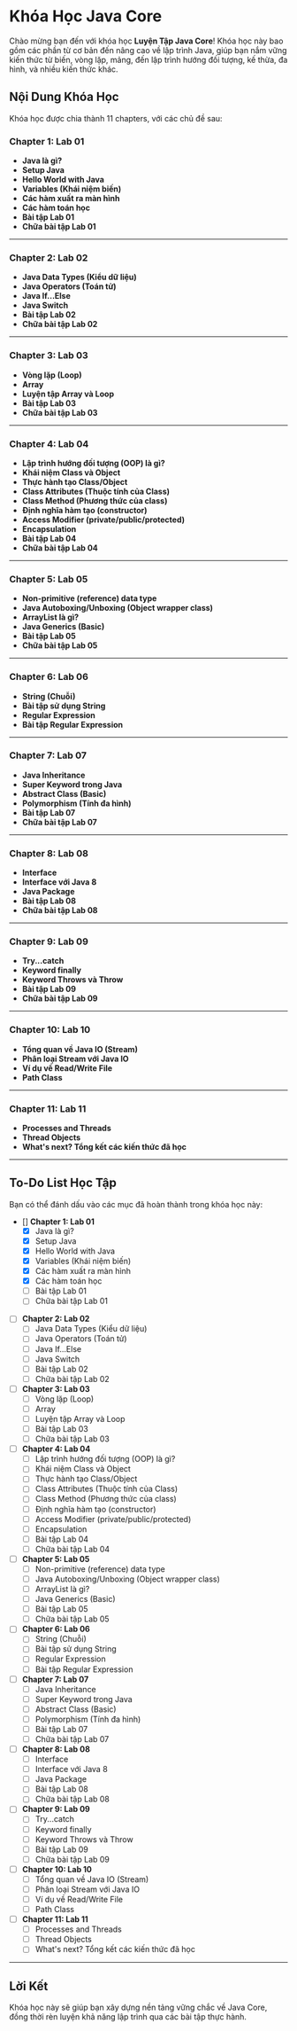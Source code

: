 # Khóa Học Java Core

Chào mừng bạn đến với khóa học **Luyện Tập Java Core**! Khóa học này bao gồm các phần từ cơ bản đến nâng cao về lập trình Java, giúp bạn nắm vững kiến thức từ biến, vòng lặp, mảng, đến lập trình hướng đối tượng, kế thừa, đa hình, và nhiều kiến thức khác.

## Nội Dung Khóa Học
Khóa học được chia thành 11 chapters, với các chủ đề sau:

### Chapter 1: Lab 01
- **Java là gì?**
- **Setup Java**
- **Hello World with Java**
- **Variables (Khái niệm biến)**
- **Các hàm xuất ra màn hình**
- **Các hàm toán học**
- **Bài tập Lab 01**
- **Chữa bài tập Lab 01**

---

### Chapter 2: Lab 02
- **Java Data Types (Kiểu dữ liệu)**
- **Java Operators (Toán tử)**
- **Java If...Else**
- **Java Switch**
- **Bài tập Lab 02**
- **Chữa bài tập Lab 02**

---

### Chapter 3: Lab 03
- **Vòng lặp (Loop)**
- **Array**
- **Luyện tập Array và Loop**
- **Bài tập Lab 03**
- **Chữa bài tập Lab 03**

---

### Chapter 4: Lab 04
- **Lập trình hướng đối tượng (OOP) là gì?**
- **Khái niệm Class và Object**
- **Thực hành tạo Class/Object**
- **Class Attributes (Thuộc tính của Class)**
- **Class Method (Phương thức của class)**
- **Định nghĩa hàm tạo (constructor)**
- **Access Modifier (private/public/protected)**
- **Encapsulation**
- **Bài tập Lab 04**
- **Chữa bài tập Lab 04**

---

### Chapter 5: Lab 05
- **Non-primitive (reference) data type**
- **Java Autoboxing/Unboxing (Object wrapper class)**
- **ArrayList là gì?**
- **Java Generics (Basic)**
- **Bài tập Lab 05**
- **Chữa bài tập Lab 05**

---

### Chapter 6: Lab 06
- **String (Chuỗi)**
- **Bài tập sử dụng String**
- **Regular Expression**
- **Bài tập Regular Expression**

---

### Chapter 7: Lab 07
- **Java Inheritance**
- **Super Keyword trong Java**
- **Abstract Class (Basic)**
- **Polymorphism (Tính đa hình)**
- **Bài tập Lab 07**
- **Chữa bài tập Lab 07**

---

### Chapter 8: Lab 08
- **Interface**
- **Interface với Java 8**
- **Java Package**
- **Bài tập Lab 08**
- **Chữa bài tập Lab 08**

---

### Chapter 9: Lab 09
- **Try...catch**
- **Keyword finally**
- **Keyword Throws và Throw**
- **Bài tập Lab 09**
- **Chữa bài tập Lab 09**

---

### Chapter 10: Lab 10
- **Tổng quan về Java IO (Stream)**
- **Phân loại Stream với Java IO**
- **Ví dụ về Read/Write File**
- **Path Class**

---

### Chapter 11: Lab 11
- **Processes and Threads**
- **Thread Objects**
- **What's next? Tổng kết các kiến thức đã học**

---

## To-Do List Học Tập
Bạn có thể đánh dấu vào các mục đã hoàn thành trong khóa học này:

- [] **Chapter 1: Lab 01**
    - [x] Java là gì?
    - [x] Setup Java
    - [x] Hello World with Java
    - [x] Variables (Khái niệm biến)
    - [x] Các hàm xuất ra màn hình
    - [x] Các hàm toán học
    - [ ] Bài tập Lab 01
    - [ ] Chữa bài tập Lab 01

- [ ] **Chapter 2: Lab 02**
    - [ ] Java Data Types (Kiểu dữ liệu)
    - [ ] Java Operators (Toán tử)
    - [ ] Java If...Else
    - [ ] Java Switch
    - [ ] Bài tập Lab 02
    - [ ] Chữa bài tập Lab 02

- [ ] **Chapter 3: Lab 03**
    - [ ] Vòng lặp (Loop)
    - [ ] Array
    - [ ] Luyện tập Array và Loop
    - [ ] Bài tập Lab 03
    - [ ] Chữa bài tập Lab 03

- [ ] **Chapter 4: Lab 04**
    - [ ] Lập trình hướng đối tượng (OOP) là gì?
    - [ ] Khái niệm Class và Object
    - [ ] Thực hành tạo Class/Object
    - [ ] Class Attributes (Thuộc tính của Class)
    - [ ] Class Method (Phương thức của class)
    - [ ] Định nghĩa hàm tạo (constructor)
    - [ ] Access Modifier (private/public/protected)
    - [ ] Encapsulation
    - [ ] Bài tập Lab 04
    - [ ] Chữa bài tập Lab 04

- [ ] **Chapter 5: Lab 05**
    - [ ] Non-primitive (reference) data type
    - [ ] Java Autoboxing/Unboxing (Object wrapper class)
    - [ ] ArrayList là gì?
    - [ ] Java Generics (Basic)
    - [ ] Bài tập Lab 05
    - [ ] Chữa bài tập Lab 05

- [ ] **Chapter 6: Lab 06**
    - [ ] String (Chuỗi)
    - [ ] Bài tập sử dụng String
    - [ ] Regular Expression
    - [ ] Bài tập Regular Expression

- [ ] **Chapter 7: Lab 07**
    - [ ] Java Inheritance
    - [ ] Super Keyword trong Java
    - [ ] Abstract Class (Basic)
    - [ ] Polymorphism (Tính đa hình)
    - [ ] Bài tập Lab 07
    - [ ] Chữa bài tập Lab 07

- [ ] **Chapter 8: Lab 08**
    - [ ] Interface
    - [ ] Interface với Java 8
    - [ ] Java Package
    - [ ] Bài tập Lab 08
    - [ ] Chữa bài tập Lab 08

- [ ] **Chapter 9: Lab 09**
    - [ ] Try...catch
    - [ ] Keyword finally
    - [ ] Keyword Throws và Throw
    - [ ] Bài tập Lab 09
    - [ ] Chữa bài tập Lab 09

- [ ] **Chapter 10: Lab 10**
    - [ ] Tổng quan về Java IO (Stream)
    - [ ] Phân loại Stream với Java IO
    - [ ] Ví dụ về Read/Write File
    - [ ] Path Class

- [ ] **Chapter 11: Lab 11**
    - [ ] Processes and Threads
    - [ ] Thread Objects
    - [ ] What's next? Tổng kết các kiến thức đã học

---

## Lời Kết
Khóa học này sẽ giúp bạn xây dựng nền tảng vững chắc về Java Core, đồng thời rèn luyện khả năng lập trình qua các bài tập thực hành.
